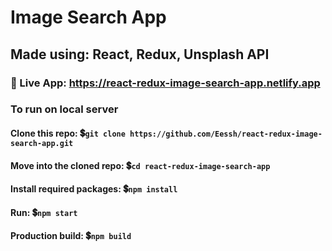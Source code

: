 # Image Search App
## Made using: React, Redux, Unsplash API

### :rocket: Live App: https://react-redux-image-search-app.netlify.app

### To run on local server
#### Clone this repo: :heavy_dollar_sign:`git clone https://github.com/Eessh/react-redux-image-search-app.git`
#### Move into the cloned repo: :heavy_dollar_sign:`cd react-redux-image-search-app`
#### Install required packages: :heavy_dollar_sign:`npm install`
#### Run: :heavy_dollar_sign:`npm start`
#### Production build: :heavy_dollar_sign:`npm build`
